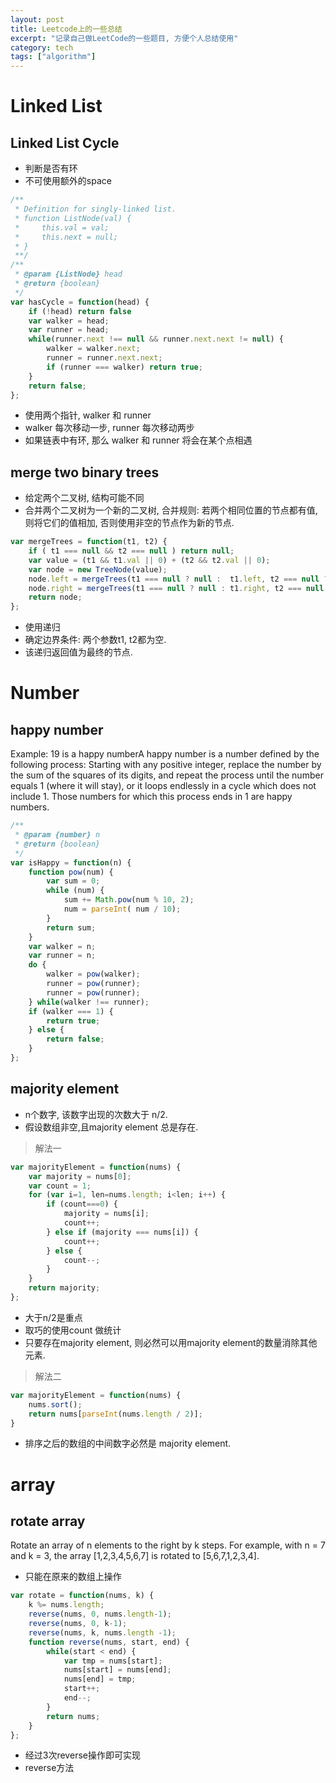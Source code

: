 ```yaml
---
layout: post
title: Leetcode上的一些总结
excerpt: "记录自己做LeetCode的一些题目, 方便个人总结使用"
category: tech
tags: ["algorithm"]
---
```


# Linked List

## Linked List Cycle
- 判断是否有环
- 不可使用额外的space

```javascript
/**
 * Definition for singly-linked list.
 * function ListNode(val) {
 *     this.val = val;
 *     this.next = null;
 * }
 **/
/**
 * @param {ListNode} head
 * @return {boolean}
 */
var hasCycle = function(head) {
    if (!head) return false
    var walker = head;
    var runner = head;
    while(runner.next !== null && runner.next.next != null) {
        walker = walker.next;
        runner = runner.next.next;
        if (runner === walker) return true;
    }
    return false;
};
```
- 使用两个指针, walker 和 runner
- walker 每次移动一步, runner 每次移动两步
- 如果链表中有环, 那么 walker 和 runner 将会在某个点相遇

## merge two binary trees
- 给定两个二叉树, 结构可能不同
- 合并两个二叉树为一个新的二叉树,  合并规则: 若两个相同位置的节点都有值, 则将它们的值相加, 否则使用非空的节点作为新的节点.

```javascript
var mergeTrees = function(t1, t2) {
    if ( t1 === null && t2 === null ) return null;
    var value = (t1 && t1.val || 0) + (t2 && t2.val || 0);
    var node = new TreeNode(value);
    node.left = mergeTrees(t1 === null ? null :  t1.left, t2 === null ? null : t2.left);
    node.right = mergeTrees(t1 === null ? null : t1.right, t2 === null ? null : t2.right);
    return node;
};
```
- 使用递归
- 确定边界条件: 两个参数t1, t2都为空.
- 该递归返回值为最终的节点. 

# Number
## happy number
Example: 19 is a happy numberA happy number is a number defined by the following process: Starting with any positive integer, replace the number by the sum of the squares of its digits, and repeat the process until the number equals 1 (where it will stay), or it loops endlessly in a cycle which does not include 1. Those numbers for which this process ends in 1 are happy numbers.

```javascript
/**
 * @param {number} n
 * @return {boolean}
 */
var isHappy = function(n) {
    function pow(num) {
        var sum = 0;
        while (num) {
            sum += Math.pow(num % 10, 2);
            num = parseInt( num / 10);
        }
        return sum;
    }
    var walker = n;
    var runner = n;
    do {
        walker = pow(walker);
        runner = pow(runner);
        runner = pow(runner);
    } while(walker !== runner);
    if (walker === 1) {
        return true;
    } else {
        return false;
    }
};
```

## majority element
- n个数字, 该数字出现的次数大于 n/2.
- 假设数组非空,且majority element 总是存在.

> 解法一
```javascript
var majorityElement = function(nums) {
    var majority = nums[0];
    var count = 1;
    for (var i=1, len=nums.length; i<len; i++) {
        if (count===0) {
            majority = nums[i];
            count++;
        } else if (majority === nums[i]) {
            count++;
        } else {
            count--;
        }
    }
    return majority;
};
```
- 大于n/2是重点
- 取巧的使用count 做统计
- 只要存在majority element, 则必然可以用majority element的数量消除其他元素.

> 解法二
```javascript
var majorityElement = function(nums) {
    nums.sort();
    return nums[parseInt(nums.length / 2)];
}
```
- 排序之后的数组的中间数字必然是 majority element.

# array
## rotate array
Rotate an array of n elements to the right by k steps.
For example, with n = 7 and k = 3, the array [1,2,3,4,5,6,7] is rotated to [5,6,7,1,2,3,4].
- 只能在原来的数组上操作

```javascript
var rotate = function(nums, k) {
    k %= nums.length;
    reverse(nums, 0, nums.length-1);
    reverse(nums, 0, k-1);
    reverse(nums, k, nums.length -1);
    function reverse(nums, start, end) {
        while(start < end) {
            var tmp = nums[start];
            nums[start] = nums[end];
            nums[end] = tmp;
            start++;
            end--;
        }
        return nums;
    }
};
```

- 经过3次reverse操作即可实现
- reverse方法